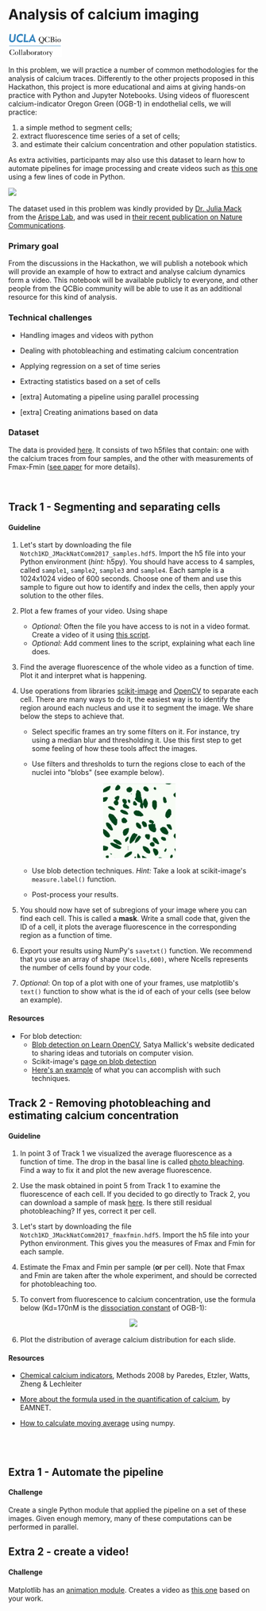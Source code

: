 # Analysis of calcium imaging

<img src="../qcbCollaboratory_logo.png" height="50"/>

In this problem, we will practice a number of common methodologies for the analysis of calcium traces. Differently to the other projects proposed in this Hackathon, this project is more educational and aims at giving hands-on practice with Python and Jupyter Notebooks. Using videos of fluorescent calcium-indicator Oregon Green (OGB-1) in endothelial cells, we will practice:

1. a simple method to segment cells;
2. extract fluorescence time series of a set of cells;
3. and estimate their calcium concentration and other population statistics.

As extra activities, participants may also use this dataset to learn how to automate pipelines for image processing and create videos such as [this one](https://static-content.springer.com/esm/art%3A10.1038%2Fs41467-017-01741-8/MediaObjects/41467_2017_1741_MOESM4_ESM.mp4) using a few lines of code in Python.


<img src="resources/notch1_vid_natcomm.gif" width="600" />

The dataset used in this problem was kindly provided by [Dr. Julia Mack](https://www.linkedin.com/in/julia-mack-0790a52/) from the [Arispe Lab](https://arispelab.mcdb.ucla.edu/), and was used in [their recent publication on Nature Communications](https://www.nature.com/articles/s41467-017-01741-8).

### Primary goal

From the discussions in the Hackathon, we will publish a notebook which will provide an example of how to extract and analyse calcium dynamics form a video. This notebook will be available publicly to everyone, and other people from the QCBio community will be able to use it as an additional resource for this kind of analysis.


### Technical challenges

* Handling images and videos with python

* Dealing with photobleaching and estimating calcium concentration

* Applying regression on a set of time series

* Extracting statistics based on a set of cells

* [extra] Automating a pipeline using parallel processing

* [extra] Creating animations based on data


### Dataset

The data is provided [here](./Dataset.md). It consists of two h5files that contain: one with the calcium traces from four samples, and the other with measurements of Fmax-Fmin ([see paper](https://www.nature.com/articles/s41467-017-01741-8) for more details).


<br />


## Track 1 - Segmenting and separating cells

#### Guideline

1. Let's start by downloading the file ```Notch1KD_JMackNatComm2017_samples.hdf5```. Import the h5 file into your Python environment (*hint:* h5py). You should have access to 4 samples, called ```sample1```, ```sample2```, ```sample3``` and ```sample4```. Each sample is a 1024x1024 video of 600 seconds. Choose one of them and use this sample to figure out how to identify and index the cells, then apply your solution to the other files.

2. Plot a few frames of your video. Using shape
    * *Optional:* Often the file you have access to is not in a video format. Create a video of it using [this script](./resources/make_video_raw.py).
    * *Optional:* Add comment lines to the script, explaining what each line does.


3. Find the average fluorescence of the whole video as a function of time. Plot it and interpret what is happening.

4. Use operations from libraries [scikit-image](http://scikit-image.org/) and [OpenCV](https://opencv-python-tutroals.readthedocs.io/en/latest/index.html) to separate each cell. There are many ways to do it, the easiest way is to identify the region around each nucleus and use it to segment the image. We share below the steps to achieve that.

    * Select specific frames an try some filters on it. For instance, try using a median blur and thresholding it. Use this first step to get some feeling of how these tools affect the images.

    * Use filters and thresholds to turn the regions close to each of the nuclei into "blobs" (see example below).

    <p align="center"><img src="resources/blobs_example.png" height="150" /></p>

    * Use blob detection techniques. *Hint:* Take a look at scikit-image's ```measure.label()``` function.

    * Post-process your results.

5. You should now have set of subregions of your image where you can find each cell. This is called a **mask**. Write a small code that, given the ID of a cell, it plots the average fluorescence in the corresponding region as a function of time.

6. Export your results using NumPy's ```savetxt()``` function. We recommend that you use an array of shape ```(Ncells,600)```, where Ncells represents the number of cells found by your code.

7. *Optional*: On top of a plot with one of your frames, use matplotlib's ```text()``` function to show what is the id of each of your cells (see below an example).



#### Resources

* For blob detection:
  * [Blob detection on Learn OpenCV](https://www.learnopencv.com/blob-detection-using-opencv-python-c/), Satya Mallick's website dedicated to sharing ideas and tutorials on computer vision.
  * Scikit-image's [page on blob detection](http://scikit-image.org/docs/dev/auto_examples/features_detection/plot_blob.html)
  * [Here's an example](https://www.youtube.com/watch?v=4DynOyNN_FI&t=2s) of what you can accomplish with such techniques.




## Track 2 - Removing photobleaching and estimating calcium concentration

#### Guideline

1. In point 3 of Track 1 we visualized the average fluorescence as a function of time. The drop in the basal line is called [photo bleaching](https://en.wikipedia.org/wiki/Photobleaching). Find a way to fix it and plot the new average fluorescence.

2. Use the mask obtained in point 5 from Track 1 to examine the fluorescence of each cell. If you decided to go directly to Track 2, you can download a sample of mask [here](./Dataset.md). Is there still residual photobleaching? If yes, correct it per cell.

3. Let's start by downloading the file ```Notch1KD_JMackNatComm2017_fmaxfmin.hdf5```. Import the h5 file into your Python environment. This gives you the measures of Fmax and Fmin for each sample.

4. Estimate the Fmax and Fmin per sample (**or** per cell). Note that Fmax and Fmin are taken after the whole experiment, and should be corrected for photobleaching too.

5. To convert from fluorescence to calcium concentration, use the formula below (Kd=170nM is the [dissociation constant](https://en.wikipedia.org/wiki/Dissociation_constant) of OGB-1):

<p align="center"><img src="https://latex.codecogs.com/gif.latex?%5Cdpi%7B300%7D%20%5Cfn_phv%20%5BCa%5E%7B2&plus;%7D%5D%20%3D%20K_d%20%5C%2C%20%5Cdfrac%7BF%20-%20F_%7Bmin%7D%7D%7BF_%7Bmax%7D%20-%20F%7D" height="40" /></p>

6. Plot the distribution of average calcium distribution for each slide.


#### Resources

* [Chemical calcium indicators](http://www.sciencedirect.com/science/article/pii/S104620230800159X), Methods 2008 by Paredes, Etzler, Watts, Zheng & Lechleiter

* [More about the formula used in the quantification of calcium](https://www.embl.de/eamnet/html/calcium/quantifying1.htm), by EAMNET.

* [How to calculate moving average](https://stackoverflow.com/questions/14313510/how-to-calculate-moving-average-using-numpy) using numpy.



<br /><br />

## Extra 1 - Automate the pipeline

#### Challenge

Create a single Python module that applied the pipeline on a set of these images. Given enough memory, many of these computations can be performed in parallel.


## Extra 2 - create a video!

#### Challenge

Matplotlib has an [animation module](https://matplotlib.org/api/animation_api.html). Creates a video as
[this one](https://static-content.springer.com/esm/art%3A10.1038%2Fs41467-017-01741-8/MediaObjects/41467_2017_1741_MOESM4_ESM.mp4) based on your work.
